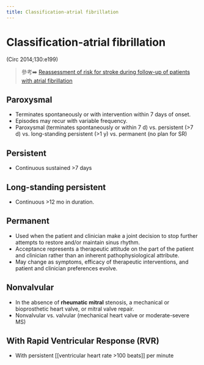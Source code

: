```yaml
---
title: Classification-atrial fibrillation
---
```

# Classification-atrial fibrillation
(Circ 2014;130:e199)

> 參考➡️ [Reassessment of risk for stroke during follow-up of patients with atrial fibrillation](https://www.acpjournals.org/doi/abs/10.7326/M18-1177)

 
## Paroxysmal

*   Terminates spontaneously or with intervention within 7 days of onset.
*   Episodes may recur with variable frequency.
*   Paroxysmal (terminates spontaneously or within 7 d) vs. persistent (>7 d) vs. long-standing persistent (>1 y) vs. permanent (no plan for SR)

## Persistent

*   Continuous sustained >7 days

## Long-standing persistent

*   Continuous >12 mo in duration.

## Permanent

*   Used when the patient and clinician make a joint decision to stop further attempts to restore and/or maintain sinus rhythm.
*   Acceptance represents a therapeutic attitude on the part of the patient and clinician rather than an inherent pathophysiological attribute.
*   May change as symptoms, efficacy of therapeutic interventions, and patient and clinician preferences evolve.

## Nonvalvular

*   In the absence of **rheumatic mitral** stenosis, a mechanical or bioprosthetic heart valve, or mitral valve repair.
*   Nonvalvular vs. valvular (mechanical heart valve or moderate-severe MS)

## With Rapid Ventricular Response (RVR)

*   With persistent [[ventricular heart rate >100 beats]] per minute
